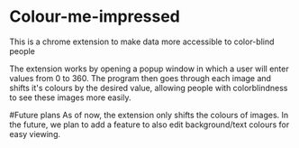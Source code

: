 # Colour-me-impressed
This is a chrome extension to make data more accessible to color-blind people

The extension works by opening a popup window in which a user will enter values from 0 to 360. The program then goes through each image and shifts it's colours by the desired value, allowing people with colorblindness to see these images more easily.

#Future plans
As of now, the extension only shifts the colours of images. In the future, we plan to add a feature to also edit background/text colours for easy viewing.
